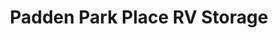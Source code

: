 ---
title: "Padden Park Place RV Storage"
url: /vancouver/padden-park-place-rv-storage/
shop: Mieten
---